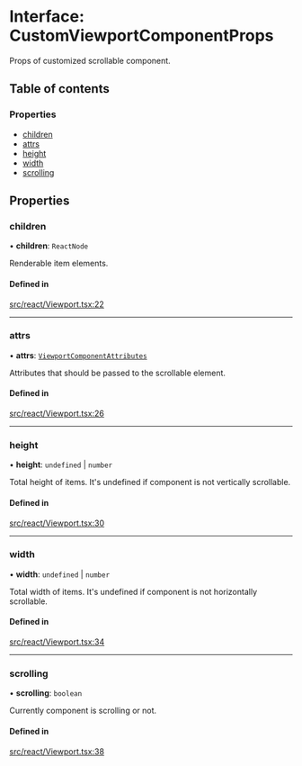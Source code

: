 # Interface: CustomViewportComponentProps

Props of customized scrollable component.

## Table of contents

### Properties

- [children](CustomViewportComponentProps.md#children)
- [attrs](CustomViewportComponentProps.md#attrs)
- [height](CustomViewportComponentProps.md#height)
- [width](CustomViewportComponentProps.md#width)
- [scrolling](CustomViewportComponentProps.md#scrolling)

## Properties

### children

• **children**: `ReactNode`

Renderable item elements.

#### Defined in

[src/react/Viewport.tsx:22](https://github.com/inokawa/virtua/blob/4a427157/src/react/Viewport.tsx#L22)

___

### attrs

• **attrs**: [`ViewportComponentAttributes`](../API.md#viewportcomponentattributes)

Attributes that should be passed to the scrollable element.

#### Defined in

[src/react/Viewport.tsx:26](https://github.com/inokawa/virtua/blob/4a427157/src/react/Viewport.tsx#L26)

___

### height

• **height**: `undefined` \| `number`

Total height of items. It's undefined if component is not vertically scrollable.

#### Defined in

[src/react/Viewport.tsx:30](https://github.com/inokawa/virtua/blob/4a427157/src/react/Viewport.tsx#L30)

___

### width

• **width**: `undefined` \| `number`

Total width of items. It's undefined if component is not horizontally scrollable.

#### Defined in

[src/react/Viewport.tsx:34](https://github.com/inokawa/virtua/blob/4a427157/src/react/Viewport.tsx#L34)

___

### scrolling

• **scrolling**: `boolean`

Currently component is scrolling or not.

#### Defined in

[src/react/Viewport.tsx:38](https://github.com/inokawa/virtua/blob/4a427157/src/react/Viewport.tsx#L38)
